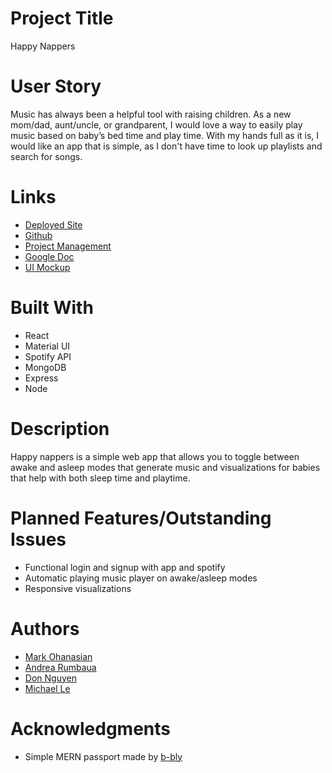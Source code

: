# Project Title
Happy Nappers

# User Story
Music has always been a helpful tool with raising children. As a new mom/dad, aunt/uncle, or grandparent, I would love a way to easily play music based on baby’s bed time and play time. With my hands full as it is, I would like an app that is simple, as I don't have time to look up playlists and search for songs.

# Links
* [Deployed Site](https://test-nappers.herokuapp.com/login)
* [Github](https://github.com/arumbaua366/happy-nappers)
* [Project Management](https://github.com/arumbaua366/happy-nappers/projects/1)
* [Google Doc](https://docs.google.com/document/d/19VVvtqEw6IXby7mdAdby6luc0bVuAAzFE0YiiEjSDlU/edit?usp=sharing)
* [UI Mockup](https://xd.adobe.com/view/f58684d2-996d-46f2-7c9f-5ff6cc3d4e9f-83b7/)

# Built With
* React
* Material UI
* Spotify API
* MongoDB
* Express
* Node

# Description
Happy nappers is a simple web app that allows you to toggle between awake and asleep modes  that generate music and visualizations for babies that help with both sleep time and playtime. 

# Planned Features/Outstanding Issues
* Functional login and signup with app and spotify 
* Automatic playing music player on awake/asleep modes
* Responsive visualizations

# Authors
* [Mark Ohanasian](https://github.com/markohanesian) 
* [Andrea Rumbaua](https://github.com/arumbaua366)
* [Don Nguyen](https://github.com/TDPN)
* [Michael Le](https://github.com/michael20996)

# Acknowledgments
* Simple MERN passport made by [b-bly](https://github.com/b-bly/simple-mern-passport)